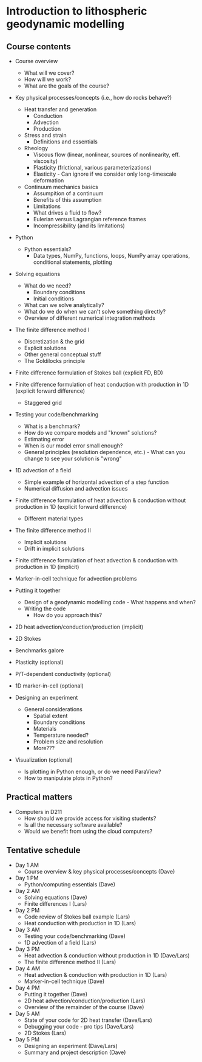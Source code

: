 # Introduction to lithospheric geodynamic modelling

## Course contents
- Course overview
    - What will we cover?
    - How will we work?
    - What are the goals of the course?
- Key physical processes/concepts (i.e., how do rocks behave?)
    - Heat transfer and generation
        - Conduction
        - Advection
        - Production
    - Stress and strain
        - Definitions and essentials
    - Rheology
        - Viscous flow (linear, nonlinear, sources of nonlinearity, eff. viscosity)
        - Plasticity (frictional, various parameterizations)
        - Elasticity - Can ignore if we consider only long-timescale deformation
    - Continuum mechanics basics
        - Assumpition of a continuum
        - Benefits of this assumption
        - Limitations
        - What drives a fluid to flow?
        - Eulerian versus Lagrangian reference frames
        - Incompressibility (and its limitations)
- Python
    - Python essentials?
        - Data types, NumPy, functions, loops, NumPy array operations, conditional statements, plotting
- Solving equations
    - What do we need?
        - Boundary conditions
        - Initial conditions
    - What can we solve analytically?
    - What do we do when we can't solve something directly?
    - Overview of different numerical integration methods
- The finite difference method I
    - Discretization & the grid
    - Explicit solutions
    - Other general conceptual stuff
    - The Goldilocks principle
- Finite difference formulation of Stokes ball (explicit FD, BD)
- Finite difference formulation of heat conduction with production in 1D (explicit forward difference)
    - Staggered grid
- Testing your code/benchmarking
    - What is a benchmark?
    - How do we compare models and "known" solutions?
    - Estimating error
    - When is our model error small enough?
    - General principles (resolution dependence, etc.) - What can you change to see your solution is "wrong"
- 1D advection of a field
    - Simple example of horizontal advection of a step function
    - Numerical diffusion and advection issues
- Finite difference formulation of heat advection & conduction without production in 1D (explicit forward difference)
    - Different material types
- The finite difference method II
    - Implicit solutions
    - Drift in implicit solutions
- Finite difference formulation of heat advection & conduction with production in 1D (implicit)
- Marker-in-cell technique for advection problems
- Putting it together
    - Design of a geodynamic modelling code - What happens and when?
    - Writing the code
        - How do you approach this?
- 2D heat advection/conduction/production (implicit)


- 2D Stokes
- Benchmarks galore
- Plasticity (optional)
- P/T-dependent conductivity (optional)
- 1D marker-in-cell (optional)
- Designing an experiment
    - General considerations
        - Spatial extent
        - Boundary conditions
        - Materials
        - Temperature needed?
        - Problem size and resolution
        - More???
- Visualization (optional)
    - Is plotting in Python enough, or do we need ParaView?
    - How to manipulate plots in Python?

## Practical matters
- Computers in D211
    - How should we provide access for visiting students?
    - Is all the necessary software available?
    - Would we benefit from using the cloud computers?

## Tentative schedule
- Day 1 AM
    - Course overview & key physical processes/concepts (Dave)
- Day 1 PM
    - Python/computing essentials (Dave)
- Day 2 AM
    - Solving equations (Dave)
    - Finite differences I (Lars)
- Day 2 PM
    - Code review of Stokes ball example (Lars)
    - Heat conduction with production in 1D (Lars)
- Day 3 AM
    - Testing your code/benchmarking (Dave)
    - 1D advection of a field (Lars)
- Day 3 PM
    - Heat advection & conduction without production in 1D (Dave/Lars)
    - The finite difference method II (Lars)
- Day 4 AM
    - Heat advection & conduction with production in 1D (Lars)
    - Marker-in-cell technique (Dave)
- Day 4 PM
    - Putting it together (Dave)
    - 2D heat advection/conduction/production (Lars)
    - Overview of the remainder of the course (Dave)
- Day 5 AM
    - State of your code for 2D heat transfer (Dave/Lars)
    - Debugging your code - pro tips (Dave/Lars)
    - 2D Stokes (Lars)
- Day 5 PM
    - Designing an experiment (Dave/Lars)
    - Summary and project description (Dave)
